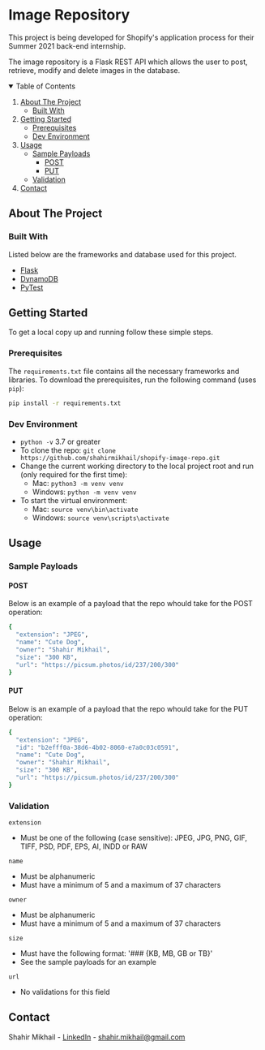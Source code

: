 # Image Repository

This project is being developed for Shopify's application process for their Summer 2021 back-end internship.

The image repository is a Flask REST API which allows the user to post, retrieve, modify and delete images in the database.


<!-- TABLE OF CONTENTS -->
<details open="open">
  <summary>Table of Contents</summary>
  <ol>
    <li>
      <a href="#about-the-project">About The Project</a>
      <ul>
        <li><a href="#built-with">Built With</a></li>
      </ul>
    </li>
    <li>
      <a href="#getting-started">Getting Started</a>
      <ul>
        <li><a href="#prerequisites">Prerequisites</a></li>
        <li><a href="#dev-environment">Dev Environment</a></li>
      </ul>
    </li>
     <li>
      <a href="#usage">Usage</a>
      <ul>
        <li>
          <a href="#sample-payloads">Sample Payloads</a>
            <ul>
              <li><a href="#post">POST</a></li>
              <li><a href="#put">PUT</a></li>
            </ul>
        </li>
        <li><a href="#validation">Validation</a></li>
      </ul>
    </li>
    <li><a href="#contact">Contact</a></li>
  </ol>
</details>



<!-- ABOUT THE PROJECT -->
## About The Project

### Built With

Listed below are the frameworks and database used for this project.

* [Flask](https://flask.palletsprojects.com/en/1.1.x/)
* [DynamoDB](https://docs.aws.amazon.com/amazondynamodb/latest/developerguide/Introduction.html)
* [PyTest](https://docs.pytest.org/en/stable/)



<!-- GETTING STARTED -->
## Getting Started

To get a local copy up and running follow these simple steps.

### Prerequisites

The `requirements.txt` file contains all the necessary frameworks and libraries. To download the prerequisites, run the following command (uses `pip`):
  ```sh
  pip install -r requirements.txt
  ```
  
### Dev Environment
- `python -v` 3.7 or greater
- To clone the repo: `git clone https://github.com/shahirmikhail/shopify-image-repo.git`
- Change the current working directory to the local project root and run (only required for the first time):
    - Mac: `python3 -m venv venv`
    - Windows: `python -m venv venv`
- To start the virtual environment:
    - Mac: `source venv\bin\activate`
    - Windows: `source venv\scripts\activate`

<!-- USAGE EXAMPLES -->
## Usage

### Sample Payloads

#### POST

Below is an example of a payload that the repo whould take for the POST operation:

```sh
{
  "extension": "JPEG",
  "name": "Cute Dog",
  "owner": "Shahir Mikhail",
  "size": "300 KB",
  "url": "https://picsum.photos/id/237/200/300"
}
```

#### PUT

Below is an example of a payload that the repo whould take for the PUT operation:

```sh
{
  "extension": "JPEG",
  "id": "b2efff0a-38d6-4b02-8060-e7a0c03c0591",
  "name": "Cute Dog",
  "owner": "Shahir Mikhail",
  "size": "300 KB",
  "url": "https://picsum.photos/id/237/200/300"
}
```


### Validation

`extension`
- Must be one of the following (case sensitive): JPEG, JPG, PNG, GIF, TIFF, PSD, PDF, EPS, AI, INDD or RAW

`name`
- Must be alphanumeric
- Must have a minimum of 5 and a maximum of 37 characters

`owner`
- Must be alphanumeric
- Must have a minimum of 5 and a maximum of 37 characters

`size`
- Must have the following format: '### {KB, MB, GB or TB}'
- See the sample payloads for an example

`url`
- No validations for this field


<!-- CONTACT -->
## Contact

Shahir Mikhail - [LinkedIn](https://linkedin.com/in/shahirmikhail) - shahir.mikhail@gmail.com


